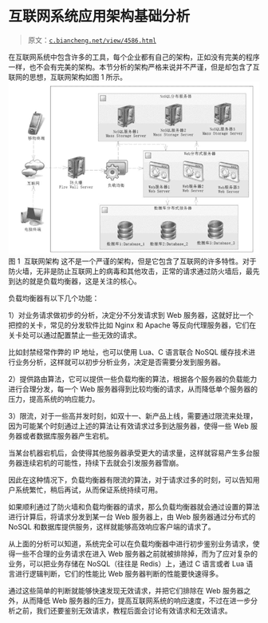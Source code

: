# 互联网系统应用架构基础分析

> 原文：[`c.biancheng.net/view/4586.html`](http://c.biancheng.net/view/4586.html)

在互联网系统中包含许多的工具，每个企业都有自己的架构，正如没有完美的程序一样，也不会有完美的架构。本节分析的架构严格来说并不严谨，但是却包含了互联网的思想，互联网架构如图 1 所示。
![互联网架构](img/b9ee9e37e342902f9c55cde752cbea48.png)
图 1  互联网架构
这不是一个严谨的架构，但是它包含了互联网的许多特性。对于防火墙，无非是防止互联网上的病毒和其他攻击，正常的请求通过防火墙后，最先到达的就是负载均衡器，这是关注的核心。

负载均衡器有以下几个功能：

1）对业务请求做初步的分析，决定分不分发请求到 Web 服务器，这就好比一个把控的关卡，常见的分发软件比如 Nginx 和 Apache 等反向代理服务器，它们在关卡处可以通过配置禁止一些无效的请求。

比如封禁经常作弊的 IP 地址，也可以使用 Lua、C 语言联合 NoSQL 缓存技术进行业务分析，这样就可以初步分析业务，决定是否需要分发到服务器。

2）提供路由算法，它可以提供一些负载均衡的算法，根据各个服务器的负载能力进行合理分发，每一个 Web 服务器得到比较均衡的请求，从而降低单个服务器的压力，提高系统的响应能力。

3）限流，对于一些高并发时刻，如双十一、新产品上线，需要通过限流来处理，因为可能某个时刻通过上述的算法让有效请求过多到达服务器，使得一些 Web 服务器或者数据库服务器产生宕机。

当某台机器宕机后，会使得其他服务器承受更大的请求量，这样就容易产生多台服务器连续宕机的可能性，持续下去就会引发服务器雪崩。

因此在这种情况下，负载均衡器有限流的算法，对于请求过多的时刻，可以告知用户系统繁忙，稍后再试，从而保证系统持续可用。

如果顺利通过了防火墙和负载均衡器的请求，那么负载均衡器就会通过设置的算法进行计算后，将请求分发到某一台 Web 服务器上，由 Web 服务器通过分布式的 NoSQL 和数据库提供服务，这样就能够高效响应客户端的请求了。

从上面的分析可以知道，系统完全可以在负载均衡器中进行初步鉴别业务请求，使得一些不合理的业务请求在进入 Web 服务器之前就被排除掉，而为了应对复杂的业务，可以把业务存储在 NoSQL（往往是 Redis）上，通过 C 语言或者 Lua 语言进行逻辑判断，它们的性能比 Web 服务器判断的性能要快速得多。

通过这些简单的判断就能够快速发现无效请求，并把它们排除在 Web 服务器之外，从而降低 Web 服务器的压力，提高互联网系统的响应速度，不过在进一步分析之前，我们还要鉴别无效请求，教程后面会讨论有效请求和无效请求。